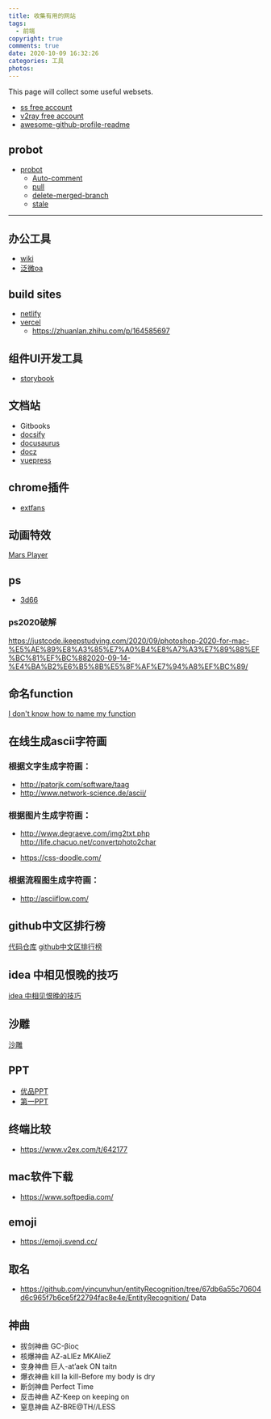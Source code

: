 ```yaml
---
title: 收集有用的网站
tags:
  - 前端
copyright: true
comments: true
date: 2020-10-09 16:32:26
categories: 工具
photos:
---
```


This page will collect some useful websets.

* [ss free account](https://github.com/Alvin9999/new-pac/wiki/ss%E5%85%8D%E8%B4%B9%E8%B4%A6%E5%8F%B7)
* [v2ray free account](https://github.com/Alvin9999/new-pac/wiki/v2ray%E5%85%8D%E8%B4%B9%E8%B4%A6%E5%8F%B7)
* [awesome-github-profile-readme](https://github.com/abhisheknaiidu/awesome-github-profile-readme)

## probot

* [probot](https://probot.github.io/apps/)
  * [Auto-comment](https://probot.github.io/apps/auto-comment/)
  * [pull](https://probot.github.io/apps/pull/)
  * [delete-merged-branch](https://github.com/svanboxel/delete-merged-branch)
  * [stale](https://probot.github.io/apps/stale/)

---
<!--more-->

## 办公工具
- [wiki](https://www.atlassian.com/software/confluence)
- [泛微oa](https://www.weaver.com.cn/)

## build sites
- [netlify](https://www.netlify.com/)
- [vercel](https://vercel.com/)
  - https://zhuanlan.zhihu.com/p/164585697

## 组件UI开发工具
- [storybook](https://github.com/storybookjs/storybook)

## 文档站
- Gitbooks
- [docsify](https://docsify.js.org/#/)
- [docusaurus](https://docusaurus.io/)
- [docz](https://www.docz.site/)
- [vuepress](https://vuepress.vuejs.org/zh/)

## chrome插件
- [extfans](https://www.extfans.com/)

## 动画特效
[Mars Player](https://render.alipay.com/p/s/mars-editor/)

## ps
- [3d66](https://www.3d66.com/)

### ps2020破解
https://justcode.ikeepstudying.com/2020/09/photoshop-2020-for-mac-%E5%AE%89%E8%A3%85%E7%A0%B4%E8%A7%A3%E7%89%88%EF%BC%81%EF%BC%882020-09-14-%E4%BA%B2%E6%B5%8B%E5%8F%AF%E7%94%A8%EF%BC%89/

## 命名function
[I don't know how to name my function](https://namingmyfunction.vercel.app/)

## 在线生成ascii字符画
### 根据文字生成字符画：
- http://patorjk.com/software/taag
- http://www.network-science.de/ascii/

### 根据图片生成字符画：
- http://www.degraeve.com/img2txt.php
http://life.chacuo.net/convertphoto2char

- https://css-doodle.com/

### 根据流程图生成字符画：
- http://asciiflow.com/

## github中文区排行榜
[代码仓库](https://github.com/jaywcjlove/github-rank)
[github中文区排行榜](https://jaywcjlove.gitee.io/github-rank/users.china.html)

## idea 中相见恨晚的技巧
[idea 中相见恨晚的技巧](https://atips.cn/idea/)

## 沙雕
[沙雕](https://shadiao.app/)

## PPT
- [优品PPT](http://www.ypppt.com/)
- [第一PPT](http://www.1ppt.com/)

## 终端比较
- https://www.v2ex.com/t/642177

## mac软件下载
- https://www.softpedia.com/

## emoji
- https://emoji.svend.cc/

## 取名
- https://github.com/yincunvhun/entityRecognition/tree/67db6a55c70604d6c965f7b6ce5f22794fac8e4e/EntityRecognition/
Data

## 神曲
- 拔剑神曲 GC-βίος
- 核爆神曲 AZ-aLIEz MKAlieZ
- 变身神曲 巨人-at’aek ON taitn
- 爆衣神曲 kill la kill-Before my body is dry
- 断剑神曲 Perfect Time
- 反击神曲 AZ-Keep on keeping on
- 窒息神曲 AZ-BRE@TH//LESS
